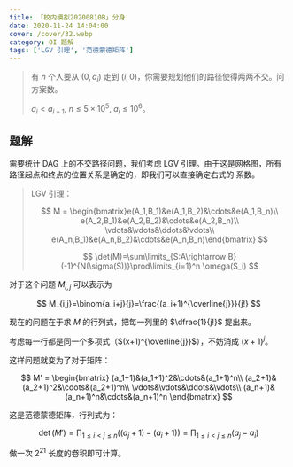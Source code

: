 ```yaml
---
title: 「校内模拟20200810B」分身
date: 2020-11-24 14:04:00
cover: /cover/32.webp
category: OI 题解
tags: ['LGV 引理', '范德蒙德矩阵']
---
```


> 有 $n$ 个人要从 $(0,a_i)$ 走到 $(i,0)$，你需要规划他们的路径使得两两不交。问方案数。
> 
> $a_i < a_{i+1},\ n \leq 5 \times 10^5,\ a_i \leq 10^6$。

<!--more-->

## 题解

需要统计 DAG 上的不交路径问题，我们考虑 LGV 引理。由于这是网格图，所有路径起点和终点的位置关系是确定的，即我们可以直接确定右式的	系数。

> LGV 引理：
>
> $$
> M = \begin{bmatrix}e(A_1,B_1)&e(A_1,B_2)&\cdots&e(A_1,B_n)\\
> e(A_2,B_1)&e(A_2,B_2)&\cdots&e(A_2,B_n)\\
> \vdots&\vdots&\ddots&\vdots\\
> e(A_n,B_1)&e(A_n,B_2)&\cdots&e(A_n,B_n)\end{bmatrix}
> $$
>
> $$
> \det(M)=\sum\limits_{S:A\rightarrow B}(-1)^{N(\sigma(S))}\prod\limits_{i=1}^n \omega(S_i)
> $$

对于这个问题 $M_{i,j}$ 可以表示为

$$
M_{i,j}=\binom{a_i+j}{j}=\frac{(a_i+1)^{\overline{j}}}{j!}
$$

现在的问题在于求 $M$ 的行列式，把每一列里的 $\dfrac{1}{j!}$ 提出来。

考虑每一行都是同一个多项式（$(x+1)^{\overline{j}}$），不妨消成 $(x+1)^j$。

这样问题就变为了对于矩阵：

$$
M' = \begin{bmatrix}
(a_1+1)&(a_1+1)^2&\cdots&(a_1+1)^n\\
(a_2+1)&(a_2+1)^2&\cdots&(a_2+1)^n\\
\vdots&\vdots&\ddots&\vdots\\
(a_n+1)&(a_n+1)^n&\cdots&(a_n+1)^n
\end{bmatrix}
$$

这是范德蒙德矩阵，行列式为：

$$
\det(M') = \prod_{1\leq i< j\leq n}((a_j+1)-(a_i+1))
         = \prod_{1\leq i< j\leq n}(a_j-a_i)
$$

做一次 $2^{21}$ 长度的卷积即可计算。
